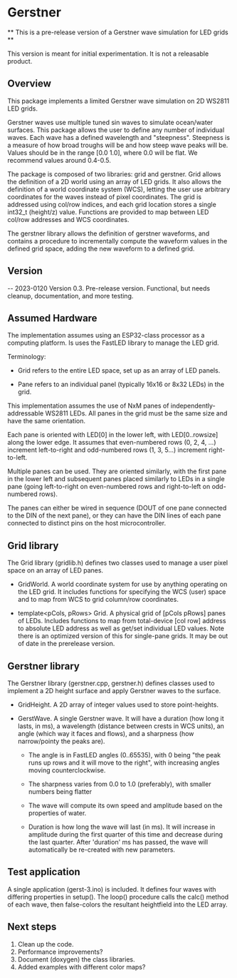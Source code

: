 # Gerstner
** This is a pre-release version of a Gerstner wave simulation for LED grids **

This version is meant for initial experimentation.  It is not a releasable product.
## Overview
This package implements a limited Gerstner wave simulation on 2D WS2811 LED grids.

Gerstner waves use multiple tuned sin waves to simulate ocean/water surfaces.  This package allows 
the user to define any number of individual waves.  Each wave has a defined wavelength and "steepness".
Steepness is a measure of how broad troughs will be and how steep wave peaks will be.  Values should be
in the range [0.0 1.0], where 0.0 will be flat.  We recommend values around 0.4-0.5.

The package is composed of two libraries: grid and gerstner.  Grid allows the definition of a 2D world using
an array of LED grids.  It also allows the definition of a world coordinate system (WCS), letting the user use 
arbitrary coordinates for the waves instead of pixel coordinates.  The grid is addressed using col/row indices,
and each grid location stores a single int32_t (height/z) value.  Functions are provided to map between LED col/row
addresses and WCS coordinates.

The gerstner library allows the definition of gerstner waveforms, and contains a procedure to incrementally
compute the waveform values in the defined grid space, adding the new waveform to a defined grid. 

## Version
  -- 2023-0120 Version 0.3.  Pre-release version.  Functional, but needs cleanup, documentation, and more testing.

## Assumed Hardware
The implementation assumes using an ESP32-class processor as a computing platform.  Is uses the FastLED library
to manage the LED grid.

Terminology:

- Grid refers to the entire LED space, set up as an array of LED panels.

- Pane refers to an individual panel (typically 16x16 or 8x32 LEDs) in the grid.
  
This implementation assumes the use of NxM panes of independently-addressable WS2811 LEDs.  All panes in
the grid must be the same size and have the same orientation.

Each pane is oriented with LED[0] in the lower left, with LED[0..rowsize] along the lower edge.  It assumes
that even-numbered rows (0, 2, 4, ...) increment left-to-right and odd-numbered rows (1, 3, 5...) increment
right-to-left.

Multiple panes can be used.  They are oriented similarly, with the first pane in the lower left and subsequent 
panes placed similarly to LEDs in a single pane (going left-to-right on even-numbered rows and right-to-left on
odd-numbered rows).

The panes can either be wired in sequence (DOUT of one pane connected to the DIN of the next pane), or they can 
have the DIN lines of each pane connected to distinct pins on the host microcontroller.

## Grid library

The Grid library (gridlib.h) defines two classes used to manage a user pixel space on an array of LED panes.

- GridWorld.  A world coordinate system for use by anything operating on the LED grid.  It includes functions
  for specifying the WCS (user) space and to map from WCS to grid column/row coordinates.
  
- template<pCols, pRows> Grid.  A physical grid of [pCols pRows] panes of LEDs.  Includes functions to map from
  total-device [col row] address to absolute LED address as well as get/set individual LED values.  Note there is an
  optimized version of this for single-pane grids.  It may be out of date in the prerelease version.

## Gerstner library

The Gerstner library (gerstner.cpp, gerstner.h) defines classes used to implement a 2D height surface and apply
Gerstner waves to the surface.

- GridHeight.  A 2D array of integer values used to store point-heights.
  
- GerstWave.  A single Gerstner wave.  It will have a duration (how long it lasts, in ms), a wavelength (distance
  between crests in WCS units), an angle (which way it faces and flows), and a sharpness (how narrow/pointy the peaks are).
  
  - The angle is in FastLED angles (0..65535), with 0 being "the peak runs up rows and it will move to the right",
  with increasing angles moving counterclockwise.
  
  - The sharpness varies from 0.0 to 1.0 (preferably), with smaller numbers being flatter
 
  - The wave will compute its own speed and amplitude based on the properties of water.
  
  - Duration is how long the wave will last (in ms).  It will increase in amplitude during the first quarter of this time
  and decrease during the last quarter.  After 'duration' ms has passed, the wave will automatically be re-created with new
  parameters.

## Test application

A single application (gerst-3.ino) is included.  It defines four waves with differing properties in setup().  The loop()
procedure calls the calc() method of each wave, then false-colors the resultant heightfield into the LED array.

## Next steps

  1. Clean up the code.
  2. Performance improvements?
  3. Document (doxygen) the class libraries.
  4. Added examples with different color maps?
  


